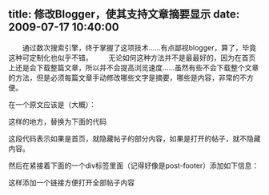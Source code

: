 title: 修改Blogger，使其支持文章摘要显示
date: 2009-07-17 10:40:00
---

　　通过数次搜索引擎，终于掌握了这项技术……有点鄙视blogger，算了，毕竟这种可定制化也似乎不错。
　　无论如何这种方法并不是最最好的，因为在首页上还是会下载整篇文章，所以并不会提高浏览速度……虽然有些不会下载整个文章的方法，但是必须每篇文章手动修改哪些文字是摘要，哪些是内容，非常的不方便。

在一个原文应该是（大概）：

这样的地方，替换为下面的代码


这段代码表示如果是首页，就隐藏帖子的部分内容，如果是打开的帖子，就不隐藏内容。

然后在紧接着下面的一个div标签里面（记得好像是post-footer）添加如下信息：


这样添加一个链接方便打开全部帖子内容
 
